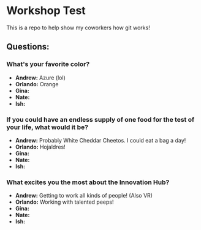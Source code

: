 # Workshop Test
This is a repo to help show my coworkers how git works!

## Questions:

### What's your favorite color?
- **Andrew:** Azure (lol)
- **Orlando:** Orange
- **Gina:**
- **Nate:**
- **Ish:**

### If you could have an endless supply of one food for the test of your life, what would it be?
- **Andrew:** Probably White Cheddar Cheetos. I could eat a bag a day! 
- **Orlando:** Hojaldres!
- **Gina:**
- **Nate:**
- **Ish:**

### What excites you the most about the Innovation Hub?
- **Andrew:** Getting to work all kinds of people! (Also VR)
- **Orlando:** Working with talented peeps!
- **Gina:**
- **Nate:**
- **Ish:**
